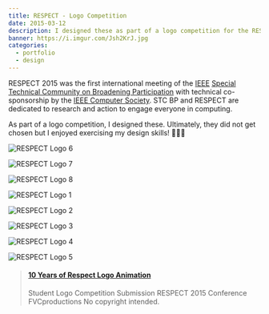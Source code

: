 ```yaml
---
title: RESPECT - Logo Competition
date: 2015-03-12
description: I designed these as part of a logo competition for the RESPECT conference.
banner: https://i.imgur.com/Jsh2KrJ.jpg
categories:
  - portfolio
  - design
---
```


RESPECT 2015 was the first international meeting of the [IEEE](https://www.computer.org/) [Special Technical Community on Broadening Participation](https://stcbp.org/) with technical co-sponsorship by the [IEEE Computer Society](https://www.computer.org/). STC BP and RESPECT are dedicated to research and action to engage everyone in computing.

As part of a logo competition, I designed these. Ultimately, they did not get chosen but I enjoyed exercising my design skills! 👩🏽‍🎨️

![RESPECT Logo 6](https://i.imgur.com/hvZJugN.jpg)

![RESPECT Logo 7](https://i.imgur.com/F50y32L.jpg)

![RESPECT Logo 8](https://i.imgur.com/jnABftD.jpg)

![RESPECT Logo 1](https://i.imgur.com/tj4iCkm.jpg)

![RESPECT Logo 2](https://i.imgur.com/vxFdtTE.jpg)

![RESPECT Logo 3](https://i.imgur.com/Jsh2KrJ.jpg)

![RESPECT Logo 4](https://i.imgur.com/DDn6NKj.jpg)

![RESPECT Logo 5](https://i.imgur.com/2Y9OP5g.jpg)

<blockquote class="embedly-card"><h4><a href="https://www.youtube.com/watch?v=N4F8XjvothQ">10 Years of Respect Logo Animation</a></h4><p>Student Logo Competition Submission RESPECT 2015 Conference FVCproductions No copyright intended.</p></blockquote>

<script async src="//cdn.embedly.com/widgets/platform.js" charset="UTF-8"></script>
